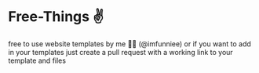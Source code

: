 # Free-Things ✌
free to use website templates by me 🤦‍♂️ (@imfunniee)
or if you want to add in your templates just create a pull request with a working link to your template and files
